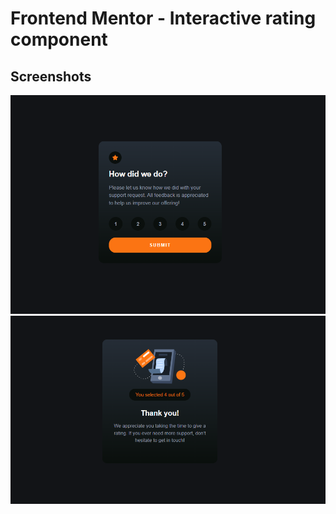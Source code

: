# Frontend Mentor - Interactive rating component

## Screenshots
![](./design/rating-state.png)
![](./design/thank-you-state.png)

